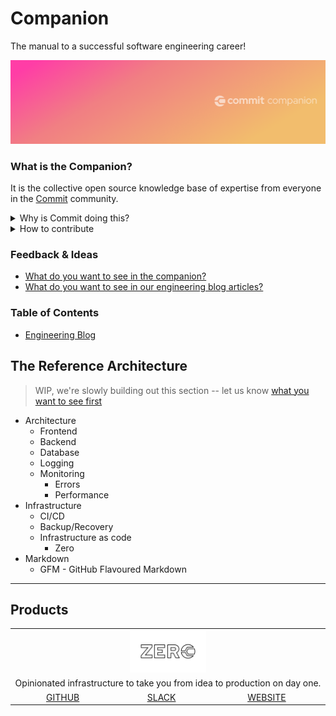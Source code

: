# Companion

The manual to a successful software engineering career!

![Banner](https://github.com/commitdev/companion/blob/master/companion.png)

### What is the Companion?

It is the collective open source knowledge base of expertise from everyone in the [Commit](https://commit.dev/) community.

<details>
  <summary>Why is Commit doing this?</summary>
  
<!-- @simon we should link to the definition of startup engineer -->
To provide startup engineers a single source of truth for everything they will need on their journey to success (ie. from before internship all the way to founder!)
</details>

<details>
  <summary>How to contribute</summary>
  
  - [Submitting your ideas in discussion](https://github.com/commitdev/companion/discussions)
  - [Drop your thoughts into the community discussions](https://github.com/commitdev/companion/discussions)
</details>
 
<!--[What do you want to see in our HOP blog articles?]() @anita we should discuss with @phong in the future-->
<!--[What do you want to see in our FLOC blog articles?]() @anita we should discuss with @phong in the future-->
<!--[What do you want to see in The Reference Architecture?](https://github.com/commitdev/companion/discussions) @simon will add when i have a discussion set up-->

### Feedback & Ideas

- [What do you want to see in the companion?](https://github.com/commitdev/companion/discussions/1)
- [What do you want to see in our engineering blog articles?](https://github.com/commitdev/companion/discussions/3)


### Table of Contents

- [Engineering Blog](/engineering-blog.md)


## The Reference Architecture

> WIP, we're slowly building out this section -- let us know [what you want to see first](https://github.com/commitdev/companion/discussions/8)

- Architecture
  - Frontend
  - Backend
  - Database
  - Logging
  - Monitoring
    - Errors
    - Performance
- Infrastructure
  - CI/CD
  - Backup/Recovery
  - Infrastructure as code
    - Zero
- Markdown
  - GFM - GitHub Flavoured Markdown

---

## Products

<table>
  <tr>
    <td align="center" colspan="3">
      <img src="https://github.com/commitdev/companion/blob/master/zero.png" width="25%">
    </td>
  </tr>
  <tr>
    <td align="center" colspan="3">
      Opinionated infrastructure to take you from idea to production on day one.
    </td>
  </tr>
  <tr>
    <td align="center">
      <a href="https://github.com/commitdev/zero">GITHUB</a>
    </td>
    <td align="center">
      <a href="https://slack.getzero.dev">SLACK</a>
    </td>
    <td align="center">
      <a href="https://getzero.dev">WEBSITE</a>
    </td>
  </tr>
</table>


<!--

## The Commit Journey

- [How do I join commit?]()
  - [Nomination]()
  - [Virtual Get To Know you]()
  - [Technical Assessment]()
    - [Welcome aboard]()
    - [What to do if you're not accepted]()
      - [Joining our learning community]()
- [What happens after I join?]()
  - [HOP]()
     - [Blog]()
  - [ECPG]()
     - [Blog]()
  - [Matching process]()
     - [Platform]()
  - [Start the next phase of your journey with a startup partner]()
     - [Contributing back to Commit via Discussions]()
     - [Coming back for learning events]()
     - [Mentoring/helping others in our community]()

## Community
- [How to find mentors/help]()
- [What does Commit to do support engineers in the community?]()

## Contribute
- [How can I help contribute?]()
  - [Companion]()
  - [Platform]()
  - [Zero]()

## Resources

- [Blog/Articles]()
  - [Engineering]()
  - [FLOC - First line of code]()
  - [HOP]()
- [Events]()
  - [Upcoming]()
  - [Past]()
-->

